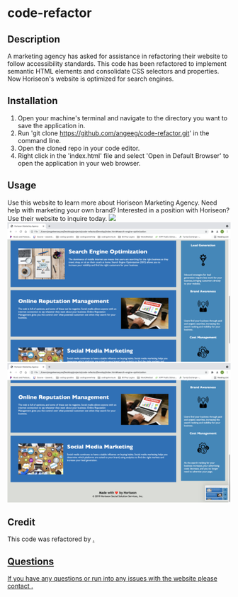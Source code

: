 # code-refactor
## Description 
A marketing agency has asked for assistance in refactoring their website to follow accessibility standards. This code has been refactored to implement semantic HTML elements and consolidate CSS selectors and properties. Now Horiseon's website is optimized for search engines.
## Installation
1. Open your machine's terminal and navigate to the directory you want to save the application in.
2. Run 'git clone https://github.com/angeeg/code-refactor.git' in the command line.
3. Open the cloned repo in your code editor. 
4. Right click in the 'index.html' file and select 'Open in Default Browser' to open the application in your web browser.
## Usage 
Use this website to learn more about Horiseon Marketing Agency. Need help with marketing your own brand? Interested in a position with Horiseon? Use their website to inquire today. 
<img src="Develop/assets/images/Screen Shot 1.png">
<img src="Develop/assets/images/Screen Shot 2.png">
<img src="Develop/assets/images/Screen Shot 3.png">

## Credit 
This code was refactored by <a href="https://github.com/angeeg">.

## Questions
If you have any questions or run into any issues with the website please contact <a href="https://github.com/angeeg">.
